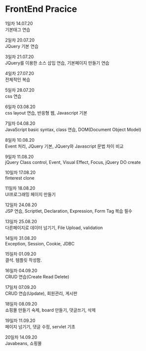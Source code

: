 # FrontEnd Pracice  

1일차 14.07.20  
기본태그 연습  

2일차 20.07.20    
JQuery 기본 연습  

3일차 21.07.20  
JQuery를 이용한 소스 삽입 연습, 기본페이지 만들기 연습  

4일차 27.07.20  
전체적인 복습  

5일차 28.07.20  
css 연습  

6일차 03.08.20  
css layout 연습, 반응형 웹, Javascript 기본  

7일차 04.08.20  
JavaScript basic syntax, class 연습, DOM(Document Object Model)  

8일차 10.08.20  
Event 처리, JQuery 기본, JQuery와 Javascript 문법 차이 비교  

9일차 11.08.20  
jQuery Class control, Event, Visual Effect, Focus, jQuery DO create  

10일차 17.08.20  
finterest clone  

11일차 18.08.20  
UI프로그래밍 페이지 만들기  

12일차 24.08.20  
JSP 연습, Scriptlet, Declaration, Expression, Form Tag 복습 필수  

13일차 25.08.20  
다른페이지로 데이터 넘기기, File Upload, validation  

14일차 31.08.20  
Exception, Session, Cookie, JDBC  

15일차 01.09.20  
결석. 템플릿 작성함.  

16일차 04.09.20  
CRUD 연습(Create Read Delete)  

17일차 07.09.20  
CRUD 연습(Update), 회원관리, 게시판    

18일차 08.09.20  
쇼핑몰 만들기 숙제, board 만들기, 댓글쓰기, 삭제    

19일차 11.09.20  
페이지 넘기기, 댓글 수정, servlet 기초    

20일차 14.09.20  
Javabeans, 쇼핑몰  